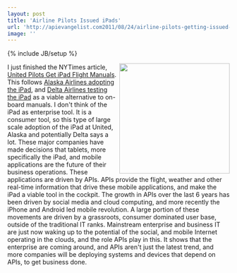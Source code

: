 ```yaml
---
layout: post
title: 'Airline Pilots Issued iPads'
url: 'http://apievangelist.com2011/08/24/airline-pilots-getting-issued-ipads/'
image: ''
---
```

{% include JB/setup %}
<img src="http://kinlane-productions.s3.amazonaws.com/api-evangelist/ipad-in-the-cockpit.jpg"  width="250" align="right" />I just finished the NYTimes article, <a title="United Pilots Get iPad Flight Manuals" href="http://bits.blogs.nytimes.com/2011/08/23/united-airlines-to-give-all-pilots-ipad-flight-manuals/">United Pilots Get iPad Flight Manuals</a>. This follows <a title="Alaska Airlines adopting the iPad" href="http://www.pcworld.com/article/228924/ipad_enters_the_cockpit_on_alaska_air.html">Alaska Airlines adopting the iPad</a>, and <a title="Delta Airlines testing the iPad" href="http://www.appleinsider.com/articles/11/08/17/delta_airlines_now_testing_apple_ipad_as_electronic_flight_bag.html">Delta Airlines testing the iPad</a> as a viable alternative to on-board manuals.
I don't think of the iPad as enterprise tool. It is a consumer tool, so this type of large scale adoption of the iPad at United, Alaska and potentially Delta says a lot. These major companies have made decisions that tablets, more specifically the iPad, and mobile applications are the future of their business operations.
These applications are driven by APIs. APIs provide the flight, weather and other real-time information that drive these mobile applications, and make the iPad a viable tool in the cockpit.
The growth in APIs over the last 6 years has been driven by social media and cloud computing, and more recently the iPhone and Android led mobile revolution. A large portion of these movements are driven by a grassroots, consumer dominated user base, outside of the traditional IT ranks. Mainstream enterprise and business IT are just now waking up to the potential of the social, and mobile Internet operating in the clouds, and the role APIs play in this.
It shows that the enterprise are coming around, and APIs aren't just the latest trend, and more companies will be deploying systems and devices that depend on APIs, to get business done.
